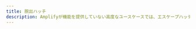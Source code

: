 ```yaml
---
title: 脱出ハッチ
description: Amplifyが機能を提供していない高度なユースケースでは、エスケープハッチを取得してAWSPinpointインスタンスにアクセスできます。
---
```


<inline-fragment platform="ios" src="~/lib/analytics/fragments/ios/escapehatch.md"></inline-fragment> <inline-fragment platform="android" src="~/lib/analytics/fragments/android/escapehatch.md"></inline-fragment>
